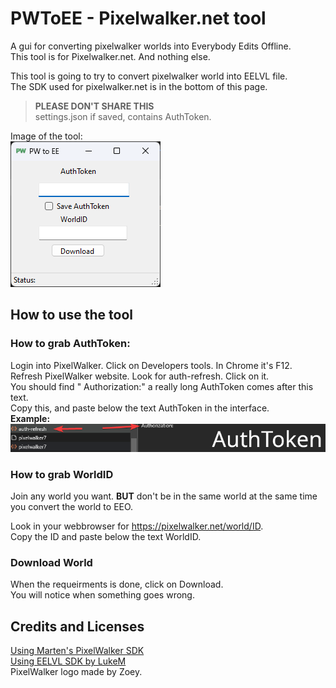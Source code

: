 
# PWToEE - Pixelwalker.net tool
A gui for converting pixelwalker worlds into Everybody Edits Offline.  
This tool is for Pixelwalker.net. And nothing else.

This tool is going to try to convert pixelwalker world into EELVL file.  
The SDK used for pixelwalker.net is in the bottom
of this page.  

>**PLEASE DON'T SHARE THIS**  
>settings.json if saved, contains AuthToken. 
  
Image of the tool:  
![Image](https://raw.githubusercontent.com/capashaa/PWToEE/main/img/formd.png)

## How to use the tool

### How to grab AuthToken:
Login into PixelWalker. Click on Developers tools. In Chrome it's F12.  
Refresh PixelWalker website. Look for auth-refresh. Click on it.  
You should find " Authorization:" a really long AuthToken comes after this text.  
Copy this, and paste below the text AuthToken in the interface.  
**Example:**   
![img](https://raw.githubusercontent.com/capashaa/EEToPWGUI/main/img/Authtoken.png)  

### How to grab WorldID
Join any world you want. **BUT** don't be in the same world at the same time you convert the world to EEO.  

Look in your webbrowser for https://pixelwalker.net/world/ID.  
Copy the ID and paste below the text WorldID.

### Download World
When the requeirments is done, click on Download.  
You will notice when something goes wrong.  

## Credits and Licenses
[Using Marten's PixelWalker SDK](https://github.com/MartenM/PixelPilot)  
[Using EELVL SDK by LukeM](https://gitlab.com/LukeM212/EELVL)  
PixelWalker logo made by Zoey.   
